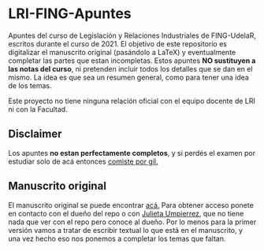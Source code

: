 # LRI-FING-Apuntes

Apuntes del curso de Legislación y Relaciones Industriales de FING-UdelaR, escritos durante el curso de 2021.
El objetivo de este repositorio es digitalizar el manuscrito original (pasándolo a LaTeX) y eventualmente completar las partes que estan incompletas.
Estos apuntes **NO sustituyen a las notas del curso**, ni pretenden incluir todos los detalles que se dan en el mismo.
La idea es que sea un resumen general, como para tener una idea de los temas.

Este proyecto no tiene ninguna relación oficial con el equipo docente de LRI ni con la Facultad.

## Disclaimer

Los apuntes **no estan perfectamente completos**, y si perdés el examen por estudiar solo de acá entonces [comiste por gil.](https://www.youtube.com/watch?v=L_KUAghHhoM)

## Manuscrito original

El manuscrito original se puede encontrar [acá.](https://www.youtube.com/watch?v=dQw4w9WgXcQ) Para obtener acceso ponete en contacto con el dueño del repo o con [Julieta Umpierrez](mailto:jumpierrez@fing.edu.uy), que no tiene nada que ver con el repo pero conoce al dueño.
Por lo menos para la primer versión vamos a tratar de escribir textual lo que está en el manuscrito, y una vez hecho eso nos ponemos a completar los temas que faltan.
